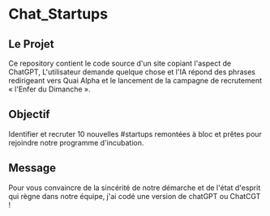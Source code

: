 # Chat_Startups

## Le Projet

Ce repository contient le code source d'un site copiant l'aspect de ChatGPT, L'utilisateur demande quelque chose et l'IA répond des phrases redirigeant vers Quai Alpha et le lancement de la campagne de recrutement « l'Enfer du Dimanche ».

## Objectif

Identifier et recruter 10 nouvelles #startups remontées à bloc et prêtes pour rejoindre notre programme d'incubation.

## Message

Pour vous convaincre de la sincérité de notre démarche et de l'état d'esprit qui règne dans notre équipe, j'ai codé une version de chatGPT ou ChatCGT !
